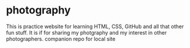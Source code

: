 photography
===========
This is practice website for learning HTML, CSS, GitHub and all that other fun stuff. It is if for sharing my photgraphy and my interest in other photographers.
companion repo for local site
